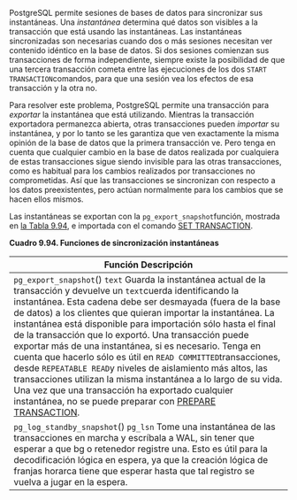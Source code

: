 PostgreSQL permite sesiones de bases de datos para sincronizar sus instantáneas. Una *instantánea* determina qué datos son visibles a la transacción que está usando las  instantáneas. Las instantáneas sincronizadas son necesarias cuando dos o más sesiones necesitan ver contenido idéntico en la base de datos. Si  dos sesiones comienzan sus transacciones de forma independiente, siempre existe la posibilidad de que una tercera transacción cometa entre las  ejecuciones de los dos  `START TRANSACTION`comandos, para que una sesión vea los efectos de esa transacción y la otra no.

Para resolver este problema, PostgreSQL permite una transacción para *exportar* la instantánea que está utilizando. Mientras la transacción exportadora permanezca abierta, otras transacciones pueden *importar* su instantánea, y por lo tanto se les garantiza que ven exactamente la  misma opinión de la base de datos que la primera transacción ve. Pero  tenga en cuenta que cualquier cambio en la base de datos realizada por  cualquiera de estas transacciones sigue siendo invisible para las otras  transacciones, como es habitual para los cambios realizados por  transacciones no comprometidas. Así que las transacciones se sincronizan con respecto a los datos preexistentes, pero actúan normalmente para  los cambios que se hacen ellos mismos.

Las instantáneas se exportan con la  `pg_export_snapshot`función, mostrada en [la Tabla 9.94](https://www.postgresql.org/docs/current/functions-admin.html#FUNCTIONS-SNAPSHOT-SYNCHRONIZATION-TABLE), e importada con el comando [SET TRANSACTION](https://www.postgresql.org/docs/current/sql-set-transaction.html).

**Cuadro 9.94. Funciones de sincronización instantáneas**

| Función                Descripción                           |
| ------------------------------------------------------------ |
| `pg_export_snapshot`() `text`                Guarda la instantánea actual de la transacción y devuelve un  `text`cuerda identificando la instantánea. Esta cadena debe ser desmayada (fuera de  la base de datos) a los clientes que quieran importar la instantánea. La instantánea está disponible para importación sólo hasta el final de la  transacción que lo exportó.                Una transacción puede exportar más de una instantánea, si es necesario. Tenga en cuenta que hacerlo sólo es útil en  `READ COMMITTED`transacciones, desde  `REPEATABLE READ`y niveles de aislamiento más altos, las transacciones utilizan la misma  instantánea a lo largo de su vida. Una vez que una transacción ha  exportado cualquier instantánea, no se puede preparar con [PREPARE TRANSACTION](https://www.postgresql.org/docs/current/sql-prepare-transaction.html). |
| `pg_log_standby_snapshot`() `pg_lsn`                Tome una instantánea de las transacciones en marcha y escríbala a WAL, sin tener que esperar a que bg o retenedor registre  una. Esto es útil para la decodificación lógica en espera, ya que la  creación lógica de franjas horarca tiene que esperar hasta que tal  registro se vuelva a jugar en la espera. |